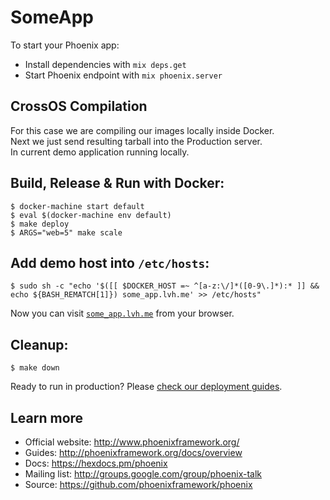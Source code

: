 # SomeApp

To start your Phoenix app:

  * Install dependencies with `mix deps.get`
  * Start Phoenix endpoint with `mix phoenix.server`

## CrossOS Compilation

For this case we are compiling our images locally inside Docker.  
Next we just send resulting tarball into the Production server.  
In current demo application running locally.
<!-- To enable OS cross compilation you must have same `ERTS` version on both ends(`Docker`, `OSX`/`Linux`).  
Because we releasing the build excluding `ERTS` & system binaries.  
Currently it is `ERTS 8.0.2` inside Docker, which means you must have `Erlang` 19.0.2-19.0.3 on dev machine.  
*This method adding us ability not recompile all project inside docker, but just to recompile few `NIF`'s.*   -->

## Build, Release & Run with Docker:

    $ docker-machine start default
    $ eval $(docker-machine env default)
    $ make deploy
    $ ARGS="web=5" make scale

## Add demo host into `/etc/hosts`:
    $ sudo sh -c "echo '$([[ $DOCKER_HOST =~ ^[a-z:\/]*([0-9\.]*):* ]] && echo ${BASH_REMATCH[1]}) some_app.lvh.me' >> /etc/hosts"

Now you can visit [`some_app.lvh.me`](http://some_app.lvh.me) from your browser.

## Cleanup:

    $ make down

Ready to run in production? Please [check our deployment guides](http://www.phoenixframework.org/docs/deployment).

## Learn more

  * Official website: http://www.phoenixframework.org/
  * Guides: http://phoenixframework.org/docs/overview
  * Docs: https://hexdocs.pm/phoenix
  * Mailing list: http://groups.google.com/group/phoenix-talk
  * Source: https://github.com/phoenixframework/phoenix
